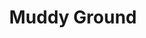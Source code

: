 ---
layout: product
title: "Muddy Ground"
price: "1300" 
desc: "Akrilna tekstura 250mL"
img_path: "/assets/img/A.MIG-2105.webp"
brand: "AMMO"
available: true
special_offer: false
new: false
soon: false
cat: "080000"
subcat: "080100"
subsubcat: "080104"
sifra: "A.MIG-2105"
popular: false
spec: false
---